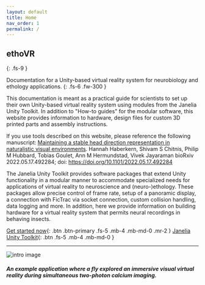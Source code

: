 ```yaml
---
layout: default
title: Home
nav_order: 1
permalink: /
---
```


## ethoVR
{: .fs-9 }

Documentation for a Unity-based virtual reality system for neurobiology and ethology applications.
{: .fs-6 .fw-300 }

This documentation is meant as a practical guide for scientists to set up their own Unity-based virtual reality system using modules from the Janelia Unity Toolkit. In addition to "How-to guides" for the modular software, this website provides information to hardware, design files for custom 3D printed parts and assembly instructions.


If you use tools described on this website, please reference the following manuscript:
[Maintaining a stable head direction representation in naturalistic visual environments](https://biorxiv.org/content/10.1101/2022.05.17.492284v1.full).
Hannah Haberkern, Shivam S Chitnis, Philip M Hubbard, Tobias Goulet, Ann M Hermundstad, Vivek Jayaraman
bioRxiv 2022.05.17.492284; doi: https://doi.org/10.1101/2022.05.17.492284


The Janelia Unity Toolkit provides software packages that extend Unity functionality in a modular manner to accommodate specialized needs for applications of virtual reality to neuroscience and (neuro-)ethology. These packages allow precise control of frame rate, setup of a panoramic display, a connection with FicTrac via socket connection, custom collision handling, data logging and more. In addition, here we provide information on building hardware for a virtual reality system that permits neural recordings in behaving insects.


[Get started now](https://hjmh.github.io/ethoVR/getting-started/){: .btn .btn-primary .fs-5 .mb-4 .mb-md-0 .mr-2 }  [Janelia Unity Toolkit](https://github.com/JaneliaSciComp/janelia-unity-toolkit){: .btn .fs-5 .mb-4 .mb-md-0 }

---

![intro image](https://hjmh.github.io/ethoVR/assets/DemoImage.png)
##### An example application where a fly explored an immersive visual virtual reality during simultaneous two-photon calcium imaging.
